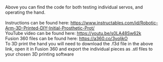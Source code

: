 Above you can find the code for both testing individual servos, and operating the hand. <br /><br />
Instructions can be found here: https://www.instructables.com/id/Robotic-Arm-3D-Printed-DIY-Initial-Prosthetic-Prot/ <br />
YouTube video can be found here: https://youtu.be/s0LA48Sw62k <br />
Fusion 360 files can be found here: https://a360.co/3yoljkO <br />
To 3D print the hand you will need to download the .f3d file in the above link, open it in Fusion 360 and export the individual pieces as .stl files to your chosen 3D printing software <br />
